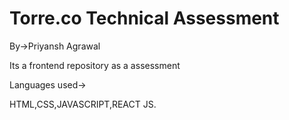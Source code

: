# Torre.co Technical Assessment

By->Priyansh Agrawal

Its a frontend repository as a assessment

Languages used->

HTML,CSS,JAVASCRIPT,REACT JS.
